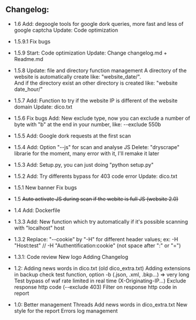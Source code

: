 Changelog:
----------
- 1.6
	Add: degoogle tools for google dork queries, more fast and less of google captcha
	Update: Code optimization

- 1.5.9.1
	Fix bugs

- 1.5.9
	Start: Code optimization
	Update: Change changelog.md + Readme.md

- 1.5.8
	Update: file and directory function management
			A directory of the website is automatically create like: "website_date/".	
			And if the directory exist an other directory is created like: "website date_hour/"

- 1.5.7
	Add: Function to try if the website IP is different of the website domain
	Update: dico.txt
	
- 1.5.6
	Fix bugs
	Add: New exclude type, now you can exclude a number of byte with "b" at the end in your number, like: --exclude 550b
	
- 1.5.5
	Add: Google dork requests at the first scan
	
- 1.5.4
	Add: Option "--js" for scan and analyse JS
	Delete: "dryscrape" librarie for the moment, many error with it, I'll remake it later
	
- 1.5.3
	Add: Setup.py, you can just doing "python setup.py"
	
- 1.5.2
	Add: Try differents bypass for 403 code error
	Update: dico.txt
	
- 1.5.1
	New banner
	Fix bugs
	
- 1.5
	~~Auto activate JS during scan if the webite is full JS (website 2.0)~~
	
- 1.4
	Add: Dockerfile
	
- 1.3.3
	Add: New function which try automatically if it's possible scanning with "localhost" host
	
- 1.3.2
	Replace: "--cookie" by "-H" for different header values; ex: -H "Host:test" // -H "Authentification:cookie" (not space after ":" or "=")
	
- 1.3.1:
	Code review
	New logo
	Adding Changelog
	
- 1.2:
	Adding news words in dico.txt (old dico_extra.txt)
	Adding extensions in backup check test function, option -b (.json, .xml, .bkp...) => very long
	Test bypass of waf rate limited in real time (X-Originating-IP...)
	Exclude response http code (--exclude 403)
	Filter on response http code in report
	
- 1.0:
  	Better management Threads
	Add news words in dico_extra.txt
	New style for the report
	Errors log management